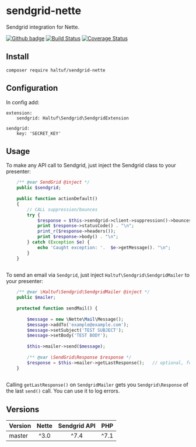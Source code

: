 # sendgrid-nette
Sendgrid integration for Nette.

[![Github badge](https://github.com/haltuf/sendgrid-nette/workflows/build/badge.svg)](https://github.com/haltuf/sendgrid-nette/actions) [![Build Status](https://travis-ci.org/haltuf/sendgrid-nette.svg?branch=master)](https://travis-ci.org/haltuf/sendgrid-nette) [![Coverage Status](https://coveralls.io/repos/haltuf/sendgrid-nette/badge.svg)](https://coveralls.io/r/haltuf/sendgrid-nette)    

## Install
```
composer require haltuf/sendgrid-nette
```

## Configuration
In config add:

```
extension:
    sendgrid: Haltuf\Sendgrid\SendgridExtension

sendgrid:
    key: 'SECRET_KEY'
```

## Usage
To make any API call to Sendgrid, just inject the Sendgrid class to your presenter:

```php
    /** @var SendGrid @inject */
    public $sendgrid;
	
    public function actionDefault()
    {
        // CALL suppression/bounces
        try {
            $response = $this->sendgrid->client->suppression()->bounces()->get();
            print $response->statusCode() . "\n";
            print_r($response->headers());
            print $response->body() . "\n";
        } catch (Exception $e) {
            echo 'Caught exception: '.  $e->getMessage(). "\n";
        }
    }
	
```

To send an email via `Sendgrid`, just inject `Haltuf\Sendgrid\SendgridMailer` to your presenter:

```php
    /** @var \Haltuf\Sendgrid\SendgridMailer @inject */
    public $mailer;
	
    protected function sendMail() {
        
        $message = new \Nette\Mail\Message();
        $message->addTo('example@example.com');
        $message->setSubject('TEST SUBJECT');
        $message->setBody('TEST BODY');
        
        $this->mailer->send($message);
        
        /** @var \SendGrid\Response $response */
        $response = $this->mailer->getLastResponse();   // optional, for error logging
    }
	
```

Calling `getLastResponse()` on `SendgridMailer` gets you `Sendgrid\Response` of the last `send()` call. You can use it to log errors.

## Versions

|Version|Nette|Sendgrid API|PHP
|---|:---:|:---:|:---:|
|master|^3.0|^7.4|^7.1